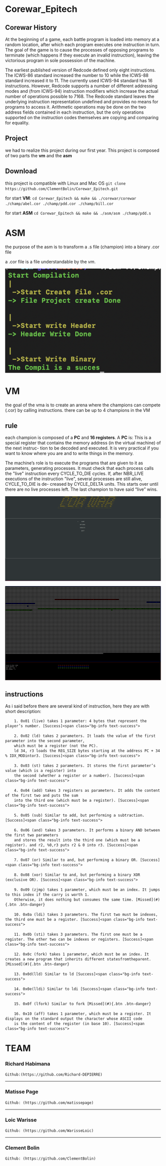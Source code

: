 # Corewar_Epitech

## Corewar History

At the beginning of a game, each battle program is loaded into memory at a random location, after which each program executes one instruction in turn. The goal of the game is to cause the processes of opposing programs to terminate (which happens if they execute an invalid instruction), leaving the victorious program in sole possession of the machine.

The earliest published version of Redcode defined only eight instructions. The ICWS-86 standard increased the number to 10 while the ICWS-88 standard increased it to 11. The currently used ICWS-94 standard has 16 instructions. However, Redcode supports a number of different addressing modes and (from ICWS-94) instruction modifiers which increase the actual number of operations possible to 7168. The Redcode standard leaves the underlying instruction representation undefined and provides no means for programs to access it. Arithmetic operations may be done on the two address fields contained in each instruction, but the only operations supported on the instruction codes themselves are copying and comparing for equality.

## Project

we had to realize this project during our first year. 
This project is composed of two parts the **vm** and the **asm**

## Download

this project is compatible with Linux and Mac OS
`git clone https://github.com/ClementBolin/Corewar_Epitech.git`

for start **VM**:
`cd Corewar_Epitech && make && ./corewar/corewar ./champ/abel.cor ./champ/pdd.cor ./champ/bill.cor`

for start **ASM**
`cd Corewar_Epitech && make && ./asm/asm ./champ/pdd.s`

# ASM

the purpose of the asm is to transform a .s file (champion) into a binary .cor file

a .cor file is a file understandable by the *vm*.

![](assets/asm.png)

# VM

the goal of the vma is to create an arena where the champions can compete (.cor) by calling instructions.
there can be up to 4 champions in the VM

## rule

each champion is composed of a **PC** and **16 registers**. A **PC** is: This is a special register that contains the memory address (in the virtual machine) of the next instruc- tion to be decoded and executed. It is very practical if you want to know where you are and to write things in the memory.

The machine’s role is to execute the programs that are given to it as parameters, generating processes.
It must check that each process calls the "live" instruction every CYCLE_TO_DIE cycles.
If, after NBR_LIVE executions of the instruction "live", several processes are still alive, CYCLE_TO_DIE is de- creased by CYCLE_DELTA units. This starts over until there are no live processes left.
The last champion to have said “live” wins.

![](assets/menu.png)

![](assets/vm.png)

## instructions

As i said before there are several kind of instruction, here they are with short description:

        1. 0x01 (live) takes 1 parameter: 4 bytes that represent the player’s number. [Success]<span class="bg-info text-success">

        2. 0x02 (ld) takes 2 parameters. It loads the value of the first parameter into the second parameter,
        which must be a register (not the PC).
        ld 34, r3 loads the REG_SIZE bytes starting at the address PC + 34 % IDX_MODintor3. [Success]<span class="bg-info text-success">

        3. 0x03 (st) takes 2 parameters. It stores the first parameter’s value (which is a register) into
        the second (whether a register or a number). [Success]<span class="bg-info text-success">

        4. 0x04 (add) takes 3 registers as parameters. It adds the content of the first two and puts the sum
        into the third one (which must be a register). [Success]<span class="bg-info text-success">

        5. 0x05 (sub) Similar to add, but performing a subtraction. [Success]<span class="bg-info text-success">

        6. 0x06 (and) takes 3 parameters. It performs a binary AND between the first two parameters
        and stores the result into the third one (which must be a register). and r2, %0,r3 puts r2 & 0 into r3. [Success]<span class="bg-info text-success">

        7. 0x07 (or) Similar to and, but performing a binary OR. [Success]<span class="bg-info text-success">

        8. 0x08 (xor) Similar to and, but performing a binary XOR (exclusive OR). [Success]<span class="bg-info text-success">

        9. 0x09 (zjmp) takes 1 parameter, which must be an index. It jumps to this index if the carry is worth 1.
        Otherwise, it does nothing but consumes the same time. [Missed](#){.btn .btn-danger}

        10. 0x0a (ldi) takes 3 parameters. The first two must be indexes, the third one must be a register. [Success]<span class="bg-info text-success">

        11. 0x0b (sti) takes 3 parameters. The first one must be a register. The other two can be indexes or registers. [Success]<span class="bg-info text-success">

        12. 0x0c (fork) takes 1 parameter, which must be an index. It creates a new program that inherits different statesfromtheparent. [Missed](#){.btn .btn-danger}

        13. 0x0d(lld) Similar to ld [Success]<span class="bg-info text-success">

        14. 0x0e(lldi) Similar to ldi [Success]<span class="bg-info text-success">

        15. 0x0f (lfork) Similar to fork [Missed](#){.btn .btn-danger}

        16. 0x10 (aff) takes 1 parameter, which must be a register. It displays on the standard output the character whose ASCII code 
        is the content of the register (in base 10). [Success]<span class="bg-info text-success">

# TEAM

### Richard Habimana

    Github:(https://github.com/Richard-DEPIERRE)

---

### Matisse Page

    Github: (https://github.com/matissepage)

---

### Loic Warisse

    Github: (https://github.com/WarisseLoic)

---

### Clement Bolin

    Github: (https://github.com/ClementBolin)